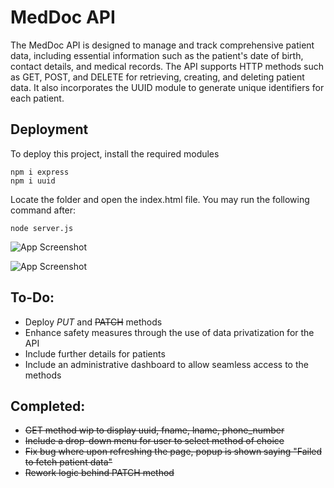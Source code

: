 # MedDoc API
The MedDoc API is designed to manage and track comprehensive patient data, including essential information such as the patient's date of birth, contact details, and medical records. The API supports HTTP methods such as GET, POST, and DELETE for retrieving, creating, and deleting
patient data. It also incorporates the UUID module to generate unique identifiers for each patient.

## Deployment
To deploy this project, install the required modules

```
npm i express
npm i uuid
```

Locate the folder and open the index.html file. You may run the following command after:
```
node server.js
```

![App Screenshot](https://cdn.discordapp.com/attachments/1102372755187445860/1114325783327019089/Screenshot_2023-06-02_at_6.52.46_PM.png)

![App Screenshot](https://cdn.discordapp.com/attachments/1102372755187445860/1114323358729908284/Screenshot_2023-06-02_at_6.43.08_PM.png)

## To-Do:
- Deploy *PUT* and ~~PATCH~~ methods
- Enhance safety measures through the use of data privatization for the API
- Include further details for patients
- Include an administrative dashboard to allow seamless access to the methods

## Completed:
- ~~GET method wip to display uuid, fname, lname, phone_number~~
- ~~Include a drop-down menu for user to select method of choice~~
- ~~Fix bug where upon refreshing the page, popup is shown saying "Failed to fetch patient data"~~
- ~~Rework logic behind PATCH method~~